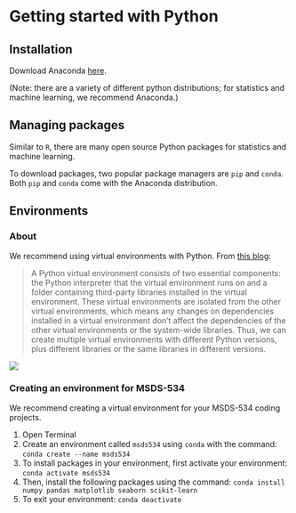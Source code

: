 # Getting started with Python

## Installation

Download Anaconda [here](https://www.anaconda.com/download).

(Note: there are a variety of different python distributions; for statistics and machine learning, we recommend Anaconda.)

## Managing packages

Similar to `R`, there are many open source Python packages for statistics and machine learning.

To download packages, two popular package managers are `pip` and `conda`.  Both `pip` and `conda` come with the Anaconda distribution. 

## Environments

### About

We recommend using virtual environments with Python. From [this blog](https://www.dataquest.io/blog/a-complete-guide-to-python-virtual-environments/):

> A Python virtual environment consists of two essential components: the Python interpreter that the virtual environment runs on and a folder containing third-party libraries installed in the virtual environment. These virtual environments are isolated from the other virtual environments, which means any changes on dependencies installed in a virtual environment don’t affect the dependencies of the other virtual environments or the system-wide libraries. Thus, we can create multiple virtual environments with different Python versions, plus different libraries or the same libraries in different versions.

![](https://www.dataquest.io/wp-content/uploads/2022/01/python-virtual-envs1.webp)

### Creating an environment for MSDS-534

We recommend creating a virtual environment for your MSDS-534 coding projects.

1. Open Terminal
2. Create an environment called `msds534` using `conda` with the command:
   ```conda create --name msds534```
3. To install packages in your environment, first activate your environment:
   ```conda activate msds534```
4. Then, install the following packages using the command:
   ```conda install numpy pandas matplotlib seaborn scikit-learn```
5. To exit your environment:
   ```conda deactivate```



